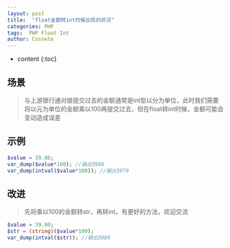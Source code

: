 ```yaml
---
layout: post
title:  "float金额转int时候出现的状况"
categories: PHP
tags:  PHP Float Int
author: Cossete
---
```


* content
{:toc}

## 场景
> 与上游银行通对接提交过去的金额通常是int型以分为单位，此时我们需要将以元为单位的金额乘以100再提交过去，但在float转int时候，金额可能会变动造成误差

## 示例
```php
$value = 39.80;
var_dump($value*100); //输出3980
var_dump(intval($value*100)); //输出3979
```

## 改进
> 先将乘以100的金额转str，再转int。有更好的方法，欢迎交流

```php
$value = 39.80;
$str = (string)($value*100);
var_dump(intval($str)); //输出3980
```